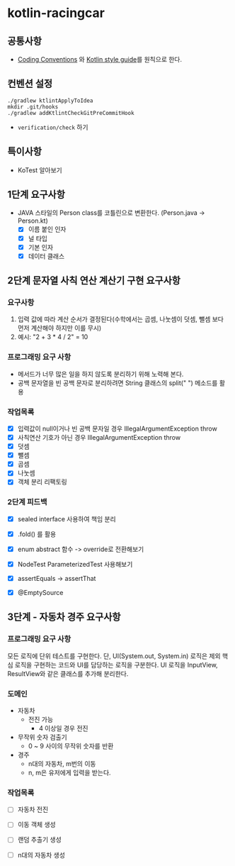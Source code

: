 # kotlin-racingcar

## 공통사항

- [Coding Conventions](https://kotlinlang.org/docs/coding-conventions.html)
  와 [Kotlin style guide](https://developer.android.com/kotlin/style-guide?hl=ko)를 원칙으로 한다.

## 컨벤션 설정

```shell
./gradlew ktlintApplyToIdea
mkdir .git/hooks
./gradlew addKtlintCheckGitPreCommitHook
```

- `verification/check` 하기

## 특이사항

- KoTest 알아보기

## 1단계 요구사항

- JAVA 스타일의 Person class를 코틀린으로 변환한다. (Person.java -> Person.kt)
    - [X] 이름 붙인 인자
    - [X] 널 타입
    - [X] 기본 인자
    - [X] 데이터 클래스

## 2단계 문자열 사칙 연산 계산기 구현 요구사항
### 요구사항
1. 입력 값에 따라 계산 순서가 결정된다(수학에서는 곱셈, 나눗셈이 덧셈, 뺄셈 보다 먼저 계산해야 하지만 이를 무시)
2. 예시: "2 + 3 * 4 / 2" = 10

### 프로그래밍 요구 사항
- 메서드가 너무 많은 일을 하지 않도록 분리하기 위해 노력해 본다.
- 공백 문자열을 빈 공백 문자로 분리하려면 String 클래스의 split(" ") 메소드를 활용

### 작업목록
- [X] 입력값이 null이거나 빈 공백 문자일 경우 IllegalArgumentException throw
- [X] 사칙연산 기호가 아닌 경우 IllegalArgumentException throw
- [X] 덧셈
- [X] 뺄셈
- [X] 곱셈
- [X] 나눗셈
- [X] 객체 분리 리팩토링

### 2단계 피드백
- [X] sealed interface 사용하여 책임 분리
- [X] .fold() 를 활용
- [X] enum abstract 함수 -> override로 전환해보기
- [X] NodeTest ParameterizedTest 사용해보기
- [X] assertEquals -> assertThat
- [X] @EmptySource


## 3단계 - 자동차 경주 요구사항

### 프로그래밍 요구 사항
모든 로직에 단위 테스트를 구현한다. 단, UI(System.out, System.in) 로직은 제외
핵심 로직을 구현하는 코드와 UI를 담당하는 로직을 구분한다.
UI 로직을 InputView, ResultView와 같은 클래스를 추가해 분리한다.

### 도메인
- 자동차
  - 전진 가능
    - 4 이상일 경우 전진
- 무작위 숫자 검출기
  - 0 ~ 9 사이의 무작위 숫자를 반환
- 경주
  - n대의 자동차, m번의 이동
  - n, m은 유저에게 입력을 받는다.

### 작업목록
- [ ] 자동차 전진
- [ ] 이동 객체 생성
- [ ] 랜덤 추출기 생성
- [ ] n대의 자동차 생성

